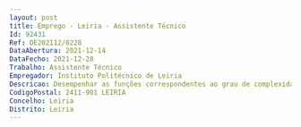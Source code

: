 ```yaml
--- 
layout: post
title: Emprego - Leiria - Assistente Técnico
Id: 92431
Ref: OE202112/0228
DataAbertura: 2021-12-14
DataFecho: 2021-12-28
Trabalho: Assistente Técnico
Empregador: Instituto Politécnico de Leiria
Descricao: Desempenhar as funções correspondentes ao grau de complexidade 2, em conformidade com o previsto no anexo referido no n.º 2 do artigo 88.º da Lei n.º 35 2014, de 20 de junho, relacionadas com a área da segurança física das instalações, nomeadamente  Apoiar na análise e em testes a sistemas relacionados com a segurança física das instalações, apoiar no acompanhamento e fiscalização da instalação dos sistemas, apoiar na gestão e execução da manutenção corretiva e preventiva dos sistemas, realizar a operação dos sistemas. Fazem parte da área de segurança física sistemas de deteção de intrusão, sistemas de deteção de incêndio, sistemas de combate a incêndio, sistemas de controlo de acessos e sistemas de videovigilância.
CodigoPostal: 2411-901 LEIRIA
Concelho: Leiria
Distrito: Leiria
--- 
```

